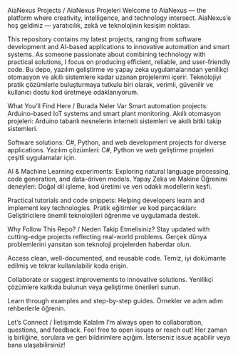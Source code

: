 AiaNexus Projects / AiaNexus Projeleri
Welcome to AiaNexus — the platform where creativity, intelligence, and technology intersect.
AiaNexus’e hoş geldiniz — yaratıcılık, zekâ ve teknolojinin kesişim noktası.

This repository contains my latest projects, ranging from software development and AI-based applications to innovative automation and smart systems. As someone passionate about combining technology with practical solutions, I focus on producing efficient, reliable, and user-friendly code.
Bu depo, yazılım geliştirme ve yapay zeka uygulamalarından yenilikçi otomasyon ve akıllı sistemlere kadar uzanan projelerimi içerir. Teknolojiyi pratik çözümlerle buluşturmaya tutkulu biri olarak, verimli, güvenilir ve kullanıcı dostu kod üretmeye odaklanıyorum.

What You’ll Find Here / Burada Neler Var
Smart automation projects: Arduino-based IoT systems and smart plant monitoring.
Akıllı otomasyon projeleri: Arduino tabanlı nesnelerin interneti sistemleri ve akıllı bitki takip sistemleri.

Software solutions: C#, Python, and web development projects for diverse applications.
Yazılım çözümleri: C#, Python ve web geliştirme projeleri çeşitli uygulamalar için.

AI & Machine Learning experiments: Exploring natural language processing, code generation, and data-driven models.
Yapay Zeka ve Makine Öğrenimi deneyleri: Doğal dil işleme, kod üretimi ve veri odaklı modellerin keşfi.

Practical tutorials and code snippets: Helping developers learn and implement key technologies.
Pratik eğitimler ve kod parçacıkları: Geliştiricilere önemli teknolojileri öğrenme ve uygulamada destek.

Why Follow This Repo? / Neden Takip Etmelisiniz?
Stay updated with cutting-edge projects reflecting real-world problems.
Gerçek dünya problemlerini yansıtan son teknoloji projelerden haberdar olun.

Access clean, well-documented, and reusable code.
Temiz, iyi dokümante edilmiş ve tekrar kullanılabilir koda erişin.

Collaborate or suggest improvements to innovative solutions.
Yenilikçi çözümlere katkıda bulunun veya geliştirme önerileri sunun.

Learn through examples and step-by-step guides.
Örnekler ve adım adım rehberlerle öğrenin.

Let’s Connect / İletişimde Kalalım
I’m always open to collaboration, questions, and feedback. Feel free to open issues or reach out!
Her zaman iş birliğine, sorulara ve geri bildirimlere açığım. İsterseniz issue açabilir veya bana ulaşabilirsiniz!

